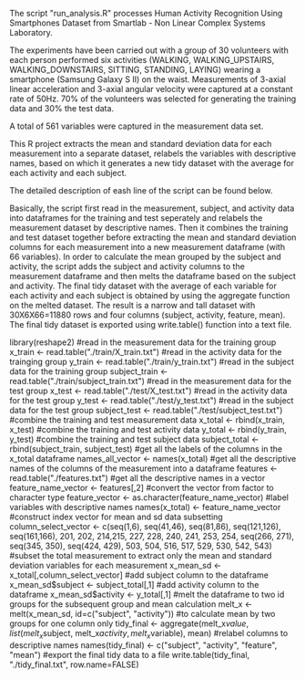 The script "run_analysis.R" processes Human Activity Recognition Using Smartphones Dataset from Smartlab - Non Linear Complex Systems Laboratory.

The experiments have been carried out with a group of 30 volunteers with each person performed six activities (WALKING, WALKING_UPSTAIRS, WALKING_DOWNSTAIRS, SITTING, STANDING, LAYING) wearing a smartphone (Samsung Galaxy S II) on the waist. Measurements of 3-axial linear acceleration and 3-axial angular velocity were captured at a constant rate of 50Hz. 70% of the volunteers was selected for generating the training data and 30% the test data. 

A total of 561 variables were captured in the measurement data set.

This R project extracts the mean and standard deviation data for each measurement into a separate dataset, relabels the variables with descriptive names, based on which it generates a new tidy dataset with the average for each activity and each subject.    

The detailed description of eash line of the script can be found below. 

Basically, the script first read in the measurement, subject, and activity data into dataframes for the training and test seperately and relabels the measurement dataset by descriptive names. Then it combines the training and test dataset together before extracting the mean and standard deviation columns for each measurement into a new measurement dataframe (with 66 variables). In order to calculate the mean grouped by the subject and activity, the script adds the subject and activity columns to the measurement dataframe and then melts the dataframe based on the subject and activity. The final tidy dataset with the average of each variable for each activity and each subject is obtained by using the aggregate function on the melted dataset. The result is a narrow and tall dataset with 30X6X66=11880 rows and four columns (subject, activity, feature, mean). The final tidy dataset is exported using write.table() function into a text file. 

library(reshape2) 
#read in the measurement data for the training group 
x_train <- read.table("./train/X_train.txt") 
#read in the activity data for the trainging group
y_train <- read.table("./train/y_train.txt") 
#read in the subject data for the training group
subject_train <- read.table("./train/subject_train.txt") 
#read in the measurement data for the test group
x_test <- read.table("./test/X_test.txt") 
#read in the activity data for the test group
y_test <- read.table("./test/y_test.txt") 
#read in the subject data for the test group
subject_test <- read.table("./test/subject_test.txt") 
#combine the training and test measurement data
x_total <- rbind(x_train, x_test) 
#combine the training and test activity data
y_total <- rbind(y_train, y_test) 
#combine the training and test subject data
subject_total <- rbind(subject_train, subject_test) 
#get all the labels of the columns in the x_total dataframe
names_all_vector <- names(x_total) 
#get all the descriptive names of the columns of the measurement into a dataframe
features <- read.table("./features.txt") 
#get all the descriptive names in a vector
feature_name_vector <- features[,2] 
#convert the vector from factor to character type
feature_vector <- as.character(feature_name_vector) 
#label variables with descriptive names
names(x_total) <- feature_name_vector 
#construct index vector for mean and sd data subsetting
column_select_vector <- c(seq(1,6), seq(41,46), seq(81,86), seq(121,126), seq(161,166), 201, 202, 214,215, 227, 228, 240, 241, 253, 254, seq(266, 271), seq(345, 350), seq(424, 429), 503, 504, 516, 517, 529, 530, 542, 543) 
#subset the total measurement to extract only the mean and standard deviation variables for each measurement
x_mean_sd <- x_total[,column_select_vector] 
#add subject column to the dataframe
x_mean_sd$subject <- subject_total[,1] 
#add activity column to the dataframe
x_mean_sd$activity <- y_total[,1] 
#melt the dataframe to two id groups for the subsequent group and mean calculation
melt_x <- melt(x_mean_sd, id=c("subject", "activity")) 
#to calculate mean by two groups for one column only
tidy_final <- aggregate(melt_x$value, list(melt_x$subject, melt_x$activity, melt_x$variable), mean) 
#relabel columns to descriptive names
names(tidy_final) <- c("subject", "activity", "feature", "mean") 
#export the final tidy data to a file
write.table(tidy_final, "./tidy_final.txt", row.name=FALSE) 

